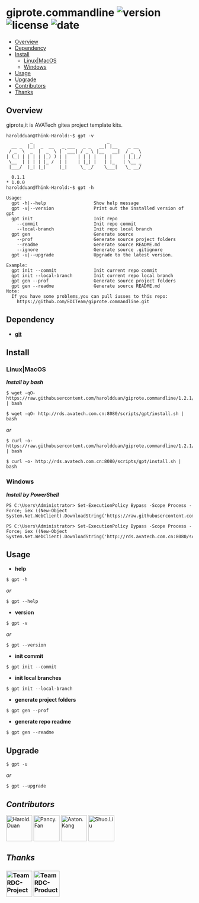 # giprote.commandline ![version](https://img.shields.io/badge/version-1.2.1-red.svg?cacheSeconds=2592000) ![license](https://img.shields.io/badge/license-Apache2.0-blue.svg) ![date](https://img.shields.io/date/1578499200.svg)

+ [Overview](#Overview)  
+ [Dependency](#Dependency)  
+ [Install](#Install)  
  - [Linux|MacOS](#Linux|MacOS)  
  - [Windows](#Windows)  
+ [Usage](#Usage)  
+ [Upgrade](#Upgrade)
+ [Contributors](#Contributors)  
+ [Thanks](#Thanks)  

## Overview  

giprote,it is AVATech gitea project template kits.

```
haroldduan@Think-Harold:~$ gpt -v
         _                            _
  __ _  |_|  _  __   _ ___   _ _   __| |__    _ __
 / _  \  _  |  _  \ | `___| / _ \ |__   __|  / _  \
| (_| | | | | |_) ) | |    | | | |   | |    | |_|_/
 \__  | | | | |_ /  | |    | |_| |   | |_   | \__ _
 |___/  |_| |_|     |_|     \_ _/    \___|   \_ __/

  0.1.1
* 1.0.0
haroldduan@Think-Harold:~$ gpt -h

Usage: 
  gpt -h|--help                  Show help message
  gpt -v|--version               Print out the installed version of gpt
  gpt init                       Init repo
    --commit                     Init repo commit
    --local-branch               Init repo local branch
  gpt gen                        Generate source
    --prof                       Generate source project folders
    --readme                     Generate source README.md
    --ignore                     Generate source .gitignore
  gpt -u|--upgrade               Upgrade to the latest version.

Example:
  gpt init --commit              Init current repo commit
  gpt init --local-branch        Init current repo local branch
  gpt gen --prof                 Generate source project folders
  gpt gen --readme               Generate source README.md
Note:
  If you have some problems,you can pull iusses to this repo:
    https://github.com/EDITeam/giprote.commandline.git
```

## Dependency

+ **[git](https://git-scm.com/)**

## Install

### Linux|MacOS

***Install by bash***

```
$ wget -qO- https://raw.githubusercontent.com/haroldduan/giprote.commandline/1.2.1/install.sh | bash
```

```
$ wget -qO- http://rds.avatech.com.cn:8080/scripts/gpt/install.sh | bash
```

*or*

```
$ curl -o- https://raw.githubusercontent.com/haroldduan/giprote.commandline/1.2.1/install.sh | bash
```

```
$ curl -o- http://rds.avatech.com.cn:8080/scripts/gpt/install.sh | bash
```

### Windows

***Install by PowerShell***

```
PS C:\Users\Administrator> Set-ExecutionPolicy Bypass -Scope Process -Force; iex ((New-Object System.Net.WebClient).DownloadString('https://raw.githubusercontent.com/haroldduan/giprote.commandline/1.2.1/install.ps1'))
```

```
PS C:\Users\Administrator> Set-ExecutionPolicy Bypass -Scope Process -Force; iex ((New-Object System.Net.WebClient).DownloadString('http://rds.avatech.com.cn:8080/scripts/gpt/install.ps1'))
```

## Usage

+ **help**

```
$ gpt -h
```

*or*

```
$ gpt --help
```

+ **version**

```
$ gpt -v
```

*or*

```
$ gpt --version
```

+ **init commit**

```
$ gpt init --commit
```

+ **init local branches**

```
$ gpt init --local-branch
```

+ **generate project folders**

```
$ gpt gen --prof
```

+ **generate repo readme**

```
$ gpt gen --readme
```

## Upgrade

```
$ gpt -u
```

*or*

```
$ gpt --upgrade
```

## ***Contributors***

<a href="http://rds.avatech.com.cn:7070/org/Product/members">
  <a href="http://rds.avatech.com.cn:7070/harold.duan"><img src="http://rds.avatech.com.cn:7070/user/avatar/harold.duan/290" width="70" alt="Harold.Duan" /></a>
  <a href="http://rds.avatech.com.cn:7070/pancy.fan"><img src="http://rds.avatech.com.cn:7070/user/avatar/pancy.fan/290" width="70" alt="Pancy.Fan" /></a>
  <a href="http://rds.avatech.com.cn:7070/aaton.kang"><img src="http://rds.avatech.com.cn:7070/user/avatar/aaton.kang/290" width="70" alt="Aaton.Kang" /></a>
  <a href="http://rds.avatech.com.cn:7070/shuo.liu"><img src="http://rds.avatech.com.cn:7070/user/avatar/shuo.liu/290" width="70" alt="Shuo.Liu" /></a>
</a>

## ***Thanks***

<h3 align="left">
  <a href="http://rds.avatech.com.cn:7070/Project"><img src="http://rds.avatech.com.cn:7070/user/avatar/Project/140" width="70" alt="Team RDC-Project" /></a>
  <a href="http://rds.avatech.com.cn:7070/Product"><img src="http://rds.avatech.com.cn:7070/user/avatar/Product/140" width="70" alt="Team RDC-Product" /></a>
</h3>